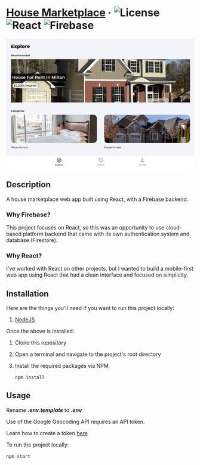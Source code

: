 # [House Marketplace](https://house-marketplace-zeta-seven.vercel.app/) · ![License](https://badgen.net/badge/License/MIT/cyan) ![React](https://badgen.net/badge/React/v18.2.0/087EA4) ![Firebase](https://badgen.net/badge/Firebase/v10.4.0/F57C00)

![House Marketplace Image](assets/images/cover.png)

## Description

A house marketplace web app built using React, with a Firebase backend.

### Why Firebase?

This project focuses on React, so this was an opportunity to use cloud-based platform backend that came with its own authentication system and database (Firestore).

### Why React?

I've worked with React on other projects, but I wanted to build a mobile-first web app using React that had a clean interface and focused on simplicity.

## Installation

Here are the things you'll need if you want to run this project locally:

1. [NodeJS](https://nodejs.org/en/download)

Once the above is installed:

1. Clone this repository
2. Open a terminal and navigate to the project's root directory
3. Install the required packages via NPM

   ```shell
   npm install
   ```

## Usage

Rename **_.env.template_** to **_.env_**

Use of the Google Geocoding API requires an API token.

Learn how to create a token [here](https://cloud.google.com/api-keys/docs/create-manage-api-keys)

To run the project locally:

```shell
npm start
```
